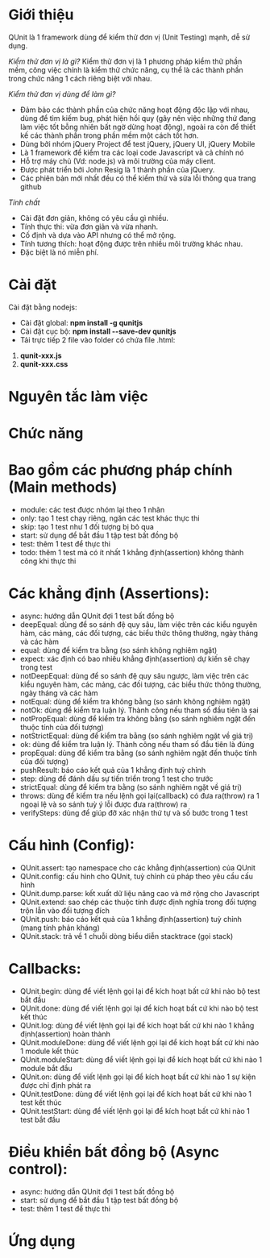 # Giới thiệu
QUnit là 1 framework dùng để kiểm thử đơn vị (Unit Testing) mạnh, dễ sử dụng.

*Kiểm thử đơn vị là gì?*
Kiểm thử đơn vị là 1 phương pháp kiểm thử phần mềm, công việc chính là kiểm thử chức năng, cụ thể là các thành phần trong chức năng 1 cách riêng biệt với nhau.

*Kiểm thử đơn vị dùng để làm gì?*
* Đảm bảo các thành phần của chức năng hoạt động độc lập với nhau, dùng để tìm kiếm bug, phát hiện hồi quy (gây nên việc những thứ đang làm việc tốt bỗng nhiên bất ngờ dừng hoạt động), ngoài ra còn để thiết kế các thành phần trong phần mềm một cách tốt hơn.
*	Dùng bởi nhóm jQuery Project để test jQuery, jQuery UI, jQuery Mobile
*	Là 1 framework để kiểm tra các loại code Javascript và cả chính nó
*	Hỗ trợ máy chủ (Vd: node.js) và môi trường của máy client.
*	Được phát triển bởi John Resig là 1 thành phần của jQuery.
*	Các phiên bản mới nhất đều có thể kiểm thử và sửa lỗi thông qua trang github

*Tính chất*
*	Cài đặt đơn giản, không có yêu cầu gì nhiều.
*	Tính thực thi: vừa đơn giản và vừa nhanh.
*	Cố định và dựa vào API nhưng có thể mở rộng.
*	Tính tương thích: hoạt động được trên nhiều môi trường khác nhau.
*	Đặc biệt là nó miễn phí.

# Cài đặt
Cài đặt bằng nodejs:
* Cài đặt global:
**npm install -g qunitjs**
* Cài đặt cục bộ:
**npm install --save-dev qunitjs**
* Tải trực tiếp 2 file vào folder có chứa file .html:
1. **qunit-xxx.js**
2. **qunit-xxx.css**

# Nguyên tắc làm việc

# Chức năng

# Bao gồm các phương pháp chính (Main methods)
*	module: các test được nhóm lại theo 1 nhãn
*	only: tạo 1 test chạy riêng, ngăn các test khác thực thi
*	skip: tạo 1 test như 1 đối tượng bị bỏ qua
*	start: sử dụng để bắt đầu 1 tập test bất đồng bộ
*	test: thêm 1 test để thực thi
*	todo: thêm 1 test mà có ít nhất 1 khẳng định(assertion) không thành công khi thực thi

# Các khẳng định (Assertions):
*	async: hướng dẫn QUnit đợi 1 test bất đồng bộ
*	deepEqual: dùng để so sánh đệ quy sâu, làm việc trên các kiểu nguyên hàm, các mảng, các đối tượng, các biểu thức thông thường, ngày tháng và các hàm
* equal: dùng để kiểm tra bằng (so sánh không nghiêm ngặt)
*	expect: xác định có bao nhiêu khẳng định(assertion) dự kiến sẽ chạy trong test
*	notDeepEqual: dùng để so sánh đệ quy sâu ngược, làm việc trên các kiểu nguyên hàm, các mảng, các đối tượng, các biểu thức thông thường, ngày tháng và các hàm
*	notEqual: dùng để kiểm tra không bằng (so sánh không nghiêm ngặt)
*	notOk: dùng để kiểm tra luận lý. Thành công nếu tham số đầu tiên là sai
*	notPropEqual: dùng để kiểm tra không bằng (so sánh nghiêm ngặt đến thuộc tính của đối tượng)
*	notStrictEqual: dùng để kiểm tra bằng (so sánh nghiêm ngặt về giá trị)
*	ok: dùng để kiểm tra luận lý. Thành công nếu tham số đầu tiên là đúng
*	propEqual: dùng để kiểm tra bằng (so sánh nghiêm ngặt đến thuộc tính của đối tượng)
*	pushResult: báo cáo kết quả của 1 khẳng định tuỳ chỉnh
*	step: dùng để đánh dấu sự tiến triển trong 1 test cho trước
*	strictEqual: dùng để kiểm tra bằng (so sánh nghiêm ngặt về giá trị)
*	throws: dùng để kiểm tra nếu lệnh gọi lại(callback) có đưa ra(throw) ra 1 ngoại lệ và so sánh tuỳ ý lỗi được đưa ra(throw) ra
*	verifySteps: dùng để giúp đỡ xác nhận thứ tự và số bước trong 1 test

# Cấu hình (Config):
*	QUnit.assert: tạo namespace cho các khẳng định(assertion) của QUnit
*	QUnit.config: cấu hình cho QUnit, tuỳ chỉnh cú pháp theo yêu cầu cấu hình
*	QUnit.dump.parse: kết xuất dữ liệu nâng cao và mở rộng cho Javascript
*	QUnit.extend: sao chép các thuộc tính được định nghĩa trong đối tượng trộn lẫn vào đối tượng đích
*	QUnit.push: báo cáo kết quả của 1 khẳng định(assertion) tuỳ chỉnh (mang tính phản kháng)
*	QUnit.stack: trả về 1 chuỗi dòng biểu diễn stacktrace (gọi stack)

# Callbacks:
*	QUnit.begin: dùng để viết lệnh gọi lại để kích hoạt bất cứ khi nào bộ test bắt đầu
*	QUnit.done: dùng để viết lệnh gọi lại để kích hoạt bất cứ khi nào bộ test kết thúc
*	QUnit.log: dùng để viết lệnh gọi lại để kích hoạt bất cứ khi nào 1 khẳng định(assertion) hoàn thành
*	QUnit.moduleDone: dùng để viết lệnh gọi lại để kích hoạt bất cứ khi nào 1 module kết thúc
* QUnit.moduleStart: dùng để viết lệnh gọi lại để kích hoạt bất cứ khi nào 1 module bắt đầu
*	QUnit.on: dùng để viết lệnh gọi lại để kích hoạt bất cứ khi nào 1 sự kiện được chỉ định phát ra
*	QUnit.testDone: dùng để viết lệnh gọi lại để kích hoạt bất cứ khi nào 1 test kết thúc
*	QUnit.testStart: dùng để viết lệnh gọi lại để kích hoạt bất cứ khi nào 1 test bắt đầu

# Điều khiển bất đồng bộ (Async control):
*	async: hướng dẫn QUnit đợi 1 test bất đồng bộ
*	start: sử dụng để bắt đầu 1 tập test bất đồng bộ
*	test: thêm 1 test để thực thi

# Ứng dụng
